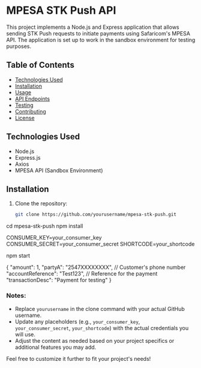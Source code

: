
# MPESA STK Push API

This project implements a Node.js and Express application that allows sending STK Push requests to initiate payments using Safaricom's MPESA API. The application is set up to work in the sandbox environment for testing purposes.

## Table of Contents

- [Technologies Used](#technologies-used)
- [Installation](#installation)
- [Usage](#usage)
- [API Endpoints](#api-endpoints)
- [Testing](#testing)
- [Contributing](#contributing)
- [License](#license)

## Technologies Used

- Node.js
- Express.js
- Axios
- MPESA API (Sandbox Environment)

## Installation

1. Clone the repository:
   ```bash
   git clone https://github.com/yourusername/mpesa-stk-push.git

cd mpesa-stk-push
npm install

CONSUMER_KEY=your_consumer_key
CONSUMER_SECRET=your_consumer_secret
SHORTCODE=your_shortcode

npm start
  
  {
  "amount": 1,
  "partyA": "2547XXXXXXXX", // Customer's phone number
  "accountReference": "Test123", // Reference for the payment
  "transactionDesc": "Payment for testing"
}


### Notes:

- Replace `yourusername` in the clone command with your actual GitHub username.
- Update any placeholders (e.g., `your_consumer_key`, `your_consumer_secret`, `your_shortcode`) with the actual credentials you will use.
- Adjust the content as needed based on your project specifics or additional features you may add.

Feel free to customize it further to fit your project's needs!
